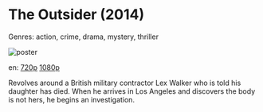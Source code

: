 # The Outsider (2014)

Genres: action, crime, drama, mystery, thriller

![poster](http://image.tmdb.org/t/p/w500/413N4Nz79YJVtjDgvftpwkO6ipm.jpg)

en:
  [720p](magnet:?xt=urn:btih:95CD9C78DBA175C8B700BB5A49D87E8AF8265D69&tr=udp://glotorrents.pw:6969/announce&tr=udp://tracker.opentrackr.org:1337/announce&tr=udp://torrent.gresille.org:80/announce&tr=udp://tracker.openbittorrent.com:80&tr=udp://tracker.coppersurfer.tk:6969&tr=udp://tracker.leechers-paradise.org:6969&tr=udp://p4p.arenabg.ch:1337&tr=udp://tracker.internetwarriors.net:1337)
  [1080p](magnet:?xt=urn:btih:e3741ba7364355f43bbc30eddd3c2cc03d741573&dn=The+Outsider+%282014%29+1080p+BrRip+x264+-+YIFY&tr=udp%3A%2F%2Ftracker.openbittorrent.com%3A80%2Fannounce&tr=udp%3A%2F%2Fglotorrents.pw%3A6969%2Fannounce&tr=udp%3A%2F%2Ftracker.openbittorrent.com%3A80%2Fannounce&tr=udp%3A%2F%2Ftracker.opentrackr.org%3A1337%2Fannounce&tr=udp%3A%2F%2Fzer0day.to%3A1337%2Fannounce&tr=udp%3A%2F%2Ftracker.coppersurfer.tk%3A6969%2Fannounce)
  


Revolves around a British military contractor Lex Walker who is told his daughter has died. When he arrives in Los Angeles and discovers the body is not hers, he begins an investigation.